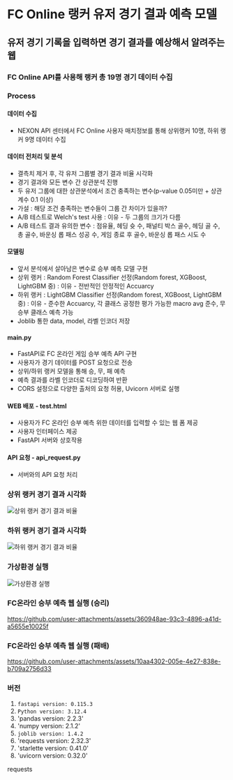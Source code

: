 # FC Online 랭커 유저 경기 결과 예측 모델
## 유저 경기 기록을 입력하면 경기 결과를 예상해서 알려주는 웹
### FC Online API를 사용해 랭커 총 19명 경기 데이터 수집

### Process
#### 데이터 수집
- NEXON API 센터에서 FC Online 사용자 매치정보를 통해 상위랭커 10명, 하위 랭커 9명 데이터 수집

#### 데이터 전처리 및 분석
- 결측치 제거 후, 각 유저 그룹별 경기 결과 비율 시각화
- 경기 결과와 모든 변수 간 상관분석 진행
- 두 유저 그룹에 대한 상관분석에서 조건 충족하는 변수(p-value 0.05미만 + 상관계수 0.1 이상)
- 가설 : 해당 조건 충족하는 변수들이 그룹 간 차이가 있을까?
- A/B 테스트로 Welch's test 사용 : 이유 - 두 그룹의 크기가 다름
- A/B 테스트 결과 유의한 변수 : 점유율, 헤딩 슛 수, 패널티 박스 골수, 헤딩 골 수, 총 골수, 바운싱 롭 패스 성공 수, 게임 종료 후 골수, 바운싱 롭 패스 시도 수

#### 모델링
- 앞서 분석에서 살아남은 변수로 승부 예측 모델 구현
- 상위 랭커 : Random Forest Classifier 선정(Random forest, XGBoost, LightGBM 중) : 이유 - 전반적인 안정적인 Accuarcy
- 하위 랭커 : LightGBM Classifier 선정(Random forest, XGBoost, LightGBM 중) : 이유 - 준수한 Accuarcy, 각 클래스 공정한 평가 가능한 macro avg 준수, 무승부 클래스 예측 가능
- Joblib 통한 data, model, 라벨 인코더 저장

#### main.py
- FastAPI로 FC 온라인 게임 승부 예측 API 구현
- 사용자가 경기 데이터를 POST 요청으로 전송
- 상위/하위 랭커 모델을 통해 승, 무, 패 예측
- 예측 결과를 라벨 인코더로 디코딩하여 반환
- CORS 설정으로 다양한 출처의 요청 허용, Uvicorn 서버로 실행

#### WEB 배포 - test.html
- 사용자가 FC 온라인 승부 예측 위한 데이터를 입력할 수 있는 웹 폼 제공
- 사용자 인터페이스 제공
- FastAPI 서버와 상호작용

#### API 요청 - api_request.py
- 서버와의 API 요청 처리

### 상위 랭커 경기 결과 시각화
![상위 랭커 경기 결과 비율](https://github.com/user-attachments/assets/078fde20-93ef-4f96-a9ad-957c2683b95b)

### 하위 랭커 경기 결과 시각화
![하위 랭커 경기 결과 비율](https://github.com/user-attachments/assets/6c355b42-e85c-4bad-8026-c1799a642485)

### 가상환경 실행
![가상환경 실행](https://github.com/user-attachments/assets/7561e7ee-bacc-46c8-9ecc-80708ae979f2)

### FC온라인 승부 예측 웹 실행 (승리)
https://github.com/user-attachments/assets/360948ae-93c3-4896-a41d-a5655e10025f

### FC온라인 승부 예측 웹 실행 (패배)
https://github.com/user-attachments/assets/10aa4302-005e-4e27-838e-b709a2756d33

### 버전
1. `fastapi version: 0.115.3`
2. `Python version: 3.12.4`
3. 'pandas version: 2.2.3'
4. 'numpy version: 2.1.2'
5. `joblib version: 1.4.2`
6. 'requests version: 2.32.3'
7. 'starlette version: 0.41.0'
8. 'uvicorn version: 0.32.0'

requests           
